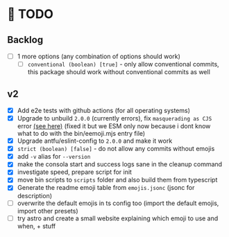 # 🎯 TODO

## Backlog

- [ ] 1 more options (any combination of options should work)
  - [ ] `conventional (boolean) [true]` - only allow conventional commits, this package should work without conventional commits as well

## v2

- [x] Add e2e tests with github actions (for all operating systems)
- [x] Upgrade to unbuild `2.0.0` (currently errors), fix `masquerading as CJS` error [(see here)](https://arethetypeswrong.github.io/?p=eemoji) (fixed it but we ESM only now because i dont know what to do with the bin/eemoji.mjs entry file)
- [x] Upgrade antfu/eslint-config to `2.0.0` and make it work
- [x] `strict (boolean) [false]` - do not allow any commits without emojis
- [x] add `-v` alias for `--version`
- [x] make the consola start and success logs sane in the cleanup command
- [x] investigate speed, prepare script for init
- [x] move bin scripts to `scripts` folder and also build them from typescript
- [x] Generate the readme emoji table from `emojis.jsonc` (jsonc for description)
- [ ] overwrite the default emojis in ts config too (import the default emojis, import other presets)
- [ ] try astro and create a small website explaining which emoji to use and when, + stuff

